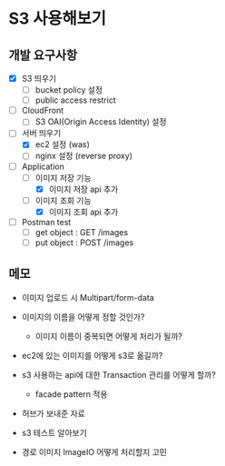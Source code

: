 # S3 사용해보기

## 개발 요구사항

- [x] S3 띄우기
    - [ ] bucket policy 설정
    - [ ] public access restrict

- [ ] CloudFront
    - [ ] S3 OAI(Origin Access Identity) 설정

- [ ] 서버 띄우기
    - [x] ec2 설정 (was)
    - [ ] nginx 설정 (reverse proxy)

- [ ] Application
    - [ ] 이미지 저장 기능
        - [x] 이미지 저장 api 추가
    - [ ] 이미지 조회 기능
        - [x] 이미지 조회 api 추가

- [ ] Postman test
    - [ ] get object : GET /images
    - [ ] put object : POST /images

## 메모

- 이미지 업로드 시 Multipart/form-data
- 이미지의 이름을 어떻게 정할 것인가?
    - 이미지 이름이 중복되면 어떻게 처리가 될까?
- ec2에 있는 이미지를 어떻게 s3로 옮길까?
- s3 사용하는 api에 대한 Transaction 관리를 어떻게 할까?
    - facade pattern 적용

- 허브가 보내준 자료
- s3 테스트 알아보기
- 경로 이미지 ImageIO 어떻게 처리할지 고민

